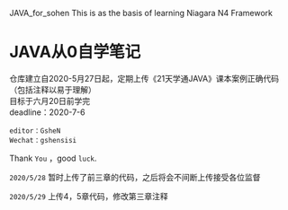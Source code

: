 JAVA_for_sohen
This is as the basis of learning Niagara N4 Framework<br>

# JAVA从0自学笔记<br>

仓库建立自2020-5月27日起，定期上传《21天学通JAVA》课本案例正确代码（包括注释以易于理解）<br>
目标于六月20日前学完<br>
deadline：2020-7-6<br>

    editor：GsheN
    Wechat：gshensisi
    
    
Thank `You` ，good `luck`.

`2020/5/28` 暂时上传了前三章的代码，之后将会不间断上传接受各位监督<br>

`2020/5/29` 上传4，5章代码，修改第三章注释<br>
